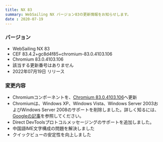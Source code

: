 ```yaml
---
title: NX 83
summary: WebSailing NX バージョン83の更新情報をお知らせします。
date : 2020-07-19
---
```

### バージョン

* WebSailing NX 83
* CEF 83.4.2+gc8d4f85+chromium-83.0.4103.106
* Chromium 83.0.4103.106
* 該当する更新番号はありません
* 2022年07月19日 リリース

### 変更内容

* Chromiumコンポーネントを、[Chromium 83.0.4103.106](https://chromereleases.googleblog.com/2020/06/stable-channel-update-for-desktop_15.html)へ更新
* Chromiumは、Windows XP、Windows Vista、Windows Server 2003およびWindows Server 2008のサポートを削除しました。詳しく知るには、[Googleの記事](https://chrome.googleblog.com/2015/11/updates-to-chrome-platform-support.html)を参照してください。
* Direct DevToolsプロトコルメッセージングのサポートを追加しました。
* 中国語IME文字構成の問題を解決しました
* クイックビューの安定性を向上しました
